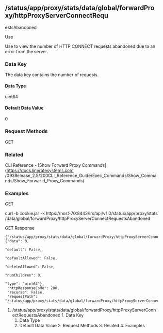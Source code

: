 ## /status/app/proxy/stats/data/global/forwardProxy/httpProxyServerConnectRequ
estsAbandoned

Use

Use to view the number of HTTP CONNECT requests abandoned due to an error from
the server.

### Data Key

The data key contains the number of requests.

#### Data Type

uint64

#### Default Data Value

0

### Request Methods

GET

### Related

CLI Reference - [Show Forward Proxy Commands](https://docs.lineratesystems.com
/093Release_2.5/200CLI_Reference_Guide/Exec_Commands/Show_Commands/Show_Forwar
d_Proxy_Commands)

### Examples

GET

curl -b cookie.jar -k https://host-70:8443/lrs/api/v1.0/status/app/proxy/stats
/data/global/forwardProxy/httpProxyServerConnectRequestsAbandoned

GET Response

    
    {"/status/app/proxy/stats/data/global/forwardProxy/httpProxyServerConnectRequestsAbandoned": {"data": 0,
                                                                                                   "default": False,
                                                                                                   "defaultAllowed": False,
                                                                                                   "deleteAllowed": False,
                                                                                                   "numChildren": 0,
                                                                                                   "type": "uint64"},
     "httpResponseCode": 200,
     "recurse": False,
     "requestPath": "/status/app/proxy/stats/data/global/forwardProxy/httpProxyServerConnectRequestsAbandoned"}
    

  1. /status/app/proxy/stats/data/global/forwardProxy/httpProxyServerConnectRequestsAbandoned
    1. Data Key
      1. Data Type
      2. Default Data Value
    2. Request Methods
    3. Related
    4. Examples


